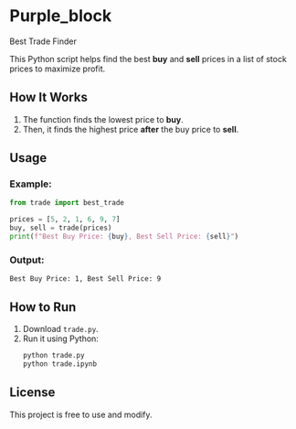# Purple_block
Best Trade Finder

This Python script helps find the best **buy** and **sell** prices in a list of stock prices to maximize profit.

## How It Works
1. The function finds the lowest price to **buy**.
2. Then, it finds the highest price **after** the buy price to **sell**.

## Usage

### Example:
```python
from trade import best_trade

prices = [5, 2, 1, 6, 9, 7]
buy, sell = trade(prices)
print(f"Best Buy Price: {buy}, Best Sell Price: {sell}")
```

### Output:
```
Best Buy Price: 1, Best Sell Price: 9
```

## How to Run
1. Download `trade.py`.
2. Run it using Python:
   ```bash
   python trade.py
   python trade.ipynb
   ```

## License
This project is free to use and modify.
